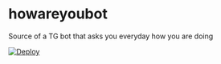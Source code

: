 # howareyoubot
Source of a TG bot that asks you everyday how you are doing

[![Deploy](https://www.herokucdn.com/deploy/button.svg)](https://heroku.com/deploy)

